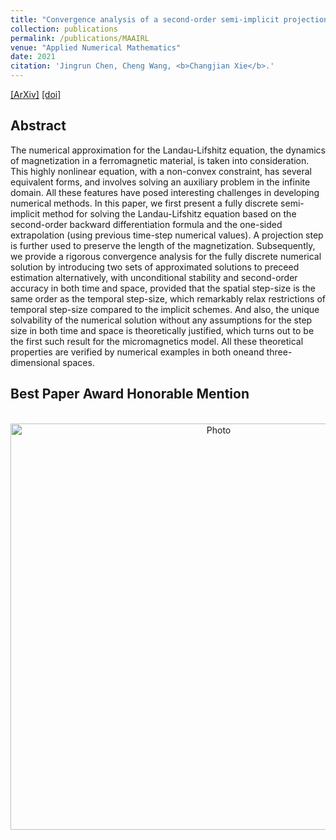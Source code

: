```yaml
---
title: "Convergence analysis of a second-order semi-implicit projection method for Landau-Lifshitz equation"
collection: publications
permalink: /publications/MAAIRL
venue: "Applied Numerical Mathematics"
date: 2021
citation: 'Jingrun Chen, Cheng Wang, <b>Changjian Xie</b>.'
---
```

[[ArXiv]](https://arxiv.org/pdf/1902.09740.pdf)
[[doi]](https://doi.org/10.1016/j.apnum.2021.05.027)


## Abstract
The numerical approximation for the Landau-Lifshitz equation,
the dynamics of magnetization in a ferromagnetic material, is taken into consideration. This highly nonlinear equation, with a non-convex constraint, has
several equivalent forms, and involves solving an auxiliary problem in the infinite domain. All these features have posed interesting challenges in developing
numerical methods. In this paper, we first present a fully discrete semi-implicit
method for solving the Landau-Lifshitz equation based on the second-order
backward differentiation formula and the one-sided extrapolation (using previous time-step numerical values). A projection step is further used to preserve
the length of the magnetization. Subsequently, we provide a rigorous convergence analysis for the fully discrete numerical solution by introducing two sets
of approximated solutions to preceed estimation alternatively, with unconditional stability and second-order accuracy in both time and space, provided
that the spatial step-size is the same order as the temporal step-size, which
remarkably relax restrictions of temporal step-size compared to the implicit
schemes. And also, the unique solvability of the numerical solution without
any assumptions for the step size in both time and space is theoretically justified, which turns out to be the first such result for the micromagnetics model.
All these theoretical properties are verified by numerical examples in both oneand three- dimensional spaces.

## Best Paper Award Honorable Mention
<p align="center">
  <img src="https://1223steven.github.io/files/JSIAM2018-award.jpeg?raw=true" alt="Photo" style="width: 650px;"/>
</p>